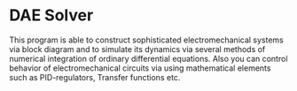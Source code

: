 # DAE Solver
This program is able to construct sophisticated electromechanical systems via block diagram and to simulate its dynamics via several methods of numerical integration of ordinary differential equations.
Also you can control behavior of electromechanical circuits via using mathematical elements such as PID-regulators, Transfer functions etc.
